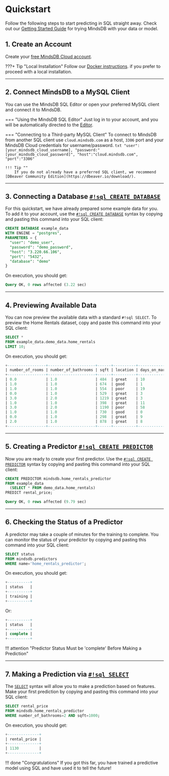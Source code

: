 # Quickstart

Follow the following steps to start predicting in SQL straight away. Check out our [Getting Started Guide](/getting-started/) for trying MindsDB with your data or model.
## 1. Create an Account

Create your [free MindsDB Cloud account](https://cloud.mindsdb.com/register).

???+ Tip "Local Installation" 
    Follow our [Docker instructions](/deployment/docker). if you  prefer to proceed with a local installation.

---
## 2. Connect MindsDB to a MySQL Client

You can use the MindsDB SQL Editor or open your preferred MySQL client and connect it to MindsDB.

=== "Using the MindsDB SQL Editor"
    Just log in to your account, and you will be automatically directed to the  [Editor](https://cloud.mindsdb.com/editor).

=== "Connecting to a Third-party MySQL Client"
    To connect to MindsDB from another SQL client use `cloud.mindsdb.com` as a host, `3306` port and your MindsDB Cloud credentials for username/password.
    ```txt
      "user":[your_mindsdb_cloud_username],
      "password:"[your_mindsdb_cloud_password]",
      "host":"cloud.mindsdb.com",
      "port":"3306"
    ```

    !!! Tip ""
        If you do not already have a preferred SQL client, we recommend [DBeaver Community Edition](https://dbeaver.io/download/).

---

## 3. Connecting a Database [`#!sql CREATE DATABASE`](/sql/api/databases/)

For this quickstart, we have already prepared some example data for you.  To add it to your account, use the [`#!sql CREATE DATABASE`](/sql/api/databases/) syntax by copying and pasting this command into your SQL client:

```sql
CREATE DATABASE example_data
WITH ENGINE = "postgres",
PARAMETERS = { 
  "user": "demo_user",
  "password": "demo_password",
  "host": "3.220.66.106",
  "port": "5432",
  "database": "demo"
}
```

On execution, you should get:

```sql
Query OK, 0 rows affected (3.22 sec)
```

---

## 4. Previewing Available Data

You can now preview the available data with a standard `#!sql SELECT`. To preview the Home Rentals dataset, copy and paste this command into your SQL client:

```sql 
SELECT * 
FROM example_data.demo_data.home_rentals
LIMIT 10;
```

On execution, you should get:

```sql
+-----------------+---------------------+------+----------+----------------+---------------+--------------+--------------+
| number_of_rooms | number_of_bathrooms | sqft | location | days_on_market | initial_price | neighborhood | rental_price |
+-----------------+---------------------+------+----------+----------------+---------------+--------------+--------------+
| 0.0             | 1.0                 | 484  | great    | 10             | 2271          | south_side   | 2271         |
| 1.0             | 1.0                 | 674  | good     | 1              | 2167          | downtown     | 2167         |
| 1.0             | 1.0                 | 554  | poor     | 19             | 1883          | westbrae     | 1883         |
| 0.0             | 1.0                 | 529  | great    | 3              | 2431          | south_side   | 2431         |
| 3.0             | 2.0                 | 1219 | great    | 3              | 5510          | south_side   | 5510         |
| 1.0             | 1.0                 | 398  | great    | 11             | 2272          | south_side   | 2272         |
| 3.0             | 2.0                 | 1190 | poor     | 58             | 4463          | westbrae     | 4124         |
| 1.0             | 1.0                 | 730  | good     | 0              | 2224          | downtown     | 2224         |
| 0.0             | 1.0                 | 298  | great    | 9              | 2104          | south_side   | 2104         |
| 2.0             | 1.0                 | 878  | great    | 8              | 3861          | south_side   | 3861         |
+-----------------+---------------------+------+----------+----------------+---------------+--------------+--------------+
```

---

## 5. Creating a Predictor [`#!sql CREATE PREDICTOR`](/sql/api/predictor/)

Now you are ready to create your first predictor. Use the [`#!sql CREATE PREDICTOR`](/sql/api/predictor/) syntax by copying and pasting this command into your SQL client:

```sql 
CREATE PREDICTOR mindsdb.home_rentals_predictor
FROM example_data
  (SELECT * FROM demo_data.home_rentals)
PREDICT rental_price;
```

```sql
Query OK, 0 rows affected (9.79 sec)
```

---

## 6. Checking the Status of a Predictor

A predictor may take a couple of minutes for the training to complete. You can monitor the status of your predictor by copying and pasting this command into your SQL client:

```sql
SELECT status
FROM mindsdb.predictors
WHERE name='home_rentals_predictor';
```

On execution, you should get:

```sql
+----------+
| status   |
+----------+
| training |
+----------+
```
Or:

```sql
+----------+
| status   |
+----------+
| complete |
+----------+
```

!!! attention "Predictor Status Must be 'complete' Before Making a Prediction"

---

## 7. Making a Prediction via [`#!sql SELECT`](/sql/api/select/)

The [`SELECT`](/sql/api/select/) syntax will allow you to make a prediction based on features.  Make your first prediction by copying and pasting this command into your SQL client:

```sql 
SELECT rental_price
FROM mindsdb.home_rentals_predictor
WHERE number_of_bathrooms=2 AND sqft=1000;
```

On execution, you should get:

```sql
+--------------+
| rental_price |
+--------------+
| 1130         |
+--------------+
```

!!! done "Congratulations"
      If you got this far, you have trained a predictive model using SQL and have used it to tell the future!
